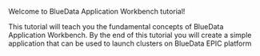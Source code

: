 Welcome to BlueData Application Workbench tutorial!

This tutorial will teach you the fundamental concepts of BlueData Application Workbench. By the end of this tutorial you will create a simple application that can be used to launch clusters on BlueData EPIC platform
